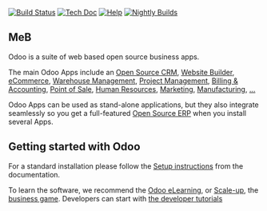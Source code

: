 [![Build Status](https://runbot.odoo.com/runbot/badge/flat/1/master.svg)](https://runbot.odoo.com/runbot)
[![Tech Doc](https://img.shields.io/badge/master-docs-875A7B.svg?style=flat&colorA=8F8F8F)](https://www.odoo.com/documentation/16.0)
[![Help](https://img.shields.io/badge/master-help-875A7B.svg?style=flat&colorA=8F8F8F)](https://www.odoo.com/forum/help-1)
[![Nightly Builds](https://img.shields.io/badge/master-nightly-875A7B.svg?style=flat&colorA=8F8F8F)](https://nightly.odoo.com/)

MeB
----

Odoo is a suite of web based open source business apps.

The main Odoo Apps include an <a href="https://www.odoo.com/page/crm">Open Source CRM</a>,
<a href="https://www.odoo.com/app/website">Website Builder</a>,
<a href="https://www.odoo.com/app/ecommerce">eCommerce</a>,
<a href="https://www.odoo.com/app/inventory">Warehouse Management</a>,
<a href="https://www.odoo.com/app/project">Project Management</a>,
<a href="https://www.odoo.com/app/accounting">Billing &amp; Accounting</a>,
<a href="https://www.odoo.com/app/point-of-sale-shop">Point of Sale</a>,
<a href="https://www.odoo.com/app/employees">Human Resources</a>,
<a href="https://www.odoo.com/app/social-marketing">Marketing</a>,
<a href="https://www.odoo.com/app/manufacturing">Manufacturing</a>,
<a href="https://www.odoo.com/">...</a>

Odoo Apps can be used as stand-alone applications, but they also integrate seamlessly so you get
a full-featured <a href="https://www.odoo.com">Open Source ERP</a> when you install several Apps.

Getting started with Odoo
-------------------------

For a standard installation please follow the <a href="https://www.odoo.com/documentation/16.0/administration/install/install.html">Setup instructions</a>
from the documentation.

To learn the software, we recommend the <a href="https://www.odoo.com/slides">Odoo eLearning</a>, or <a href="https://www.odoo.com/page/scale-up-business-game">Scale-up</a>, the <a href="https://www.odoo.com/page/scale-up-business-game">business game</a>. Developers can start with <a href="https://www.odoo.com/documentation/16.0/developer/howtos.html">the developer tutorials</a>


